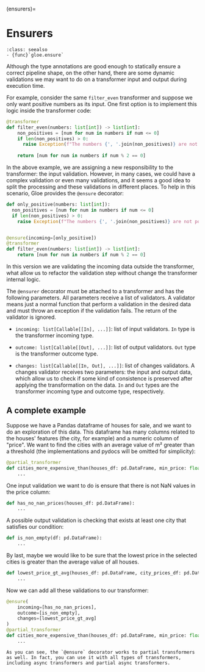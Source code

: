 (ensurers)=
# Ensurers

```{admonition} API Reference
:class: seealso
- {func}`gloe.ensure`
```

Although the type annotations are good enough to statically ensure a correct pipeline shape, on the other hand, there are some dynamic validations we may want to do on a transformer input and output during execution time. 

For example, consider the same `filter_even` transformer and suppose we only want positive numbers as its input. One first option is to implement this logic inside the transformer code:

```python
@transformer
def filter_even(numbers: list[int]) -> list[int]:
    non_positives = [num for num in numbers if num <= 0]
    if len(non_positives) > 0:
      raise Exception(f"The numbers {', '.join(non_positives)} are not positive.")
      
    return [num for num in numbers if num % 2 == 0]
```

In the above example, we are assigning a new responsibility to the transformer: the input validation. However, in many cases, we could have a complex validation or even many validations, and it seems a good idea to split the processing and these validations in different places. To help in this scenario, Gloe provides the `@ensure` decorator:

```python
def only_positive(numbers: list[int]):
  non_positives = [num for num in numbers if num <= 0]
  if len(non_positives) > 0:
    raise Exception(f"The numbers {', '.join(non_positives)} are not positive.")


@ensure(incoming=[only_positive])
@transformer
def filter_even(numbers: list[int]) -> list[int]:
    return [num for num in numbers if num % 2 == 0]
```

In this version we are validating the incoming data outside the transformer, what allow us to refactor the validation step without change the transformer internal logic. 

The `@ensurer` decorator must be attached to a transformer and has the following parameters. All parameters receive a list of validators. A validator means just a normal function that perform a validation in the desired data and must throw an exception if the validation fails. The return of the validator is ignored.

- `incoming: list[Callable[[In], ...]]`: list of input validators. `In` type is the transformer incoming type.

- `outcome: list[Callable[[Out], ...]]`: list of output validators. `Out` type is the transformer outcome type.

- `changes: list[Callable[[In, Out], ...]]`: list of changes validators. A changes validator receives two parameters: the input and output data, which allow us to check if some kind of consistence is preserved after applying the transformation on the data. `In` and `Out` types are the transformer incoming type and outcome type, respectively.

## A complete example

Suppose we have a Pandas dataframe of houses for sale, and we want to do an exploration of this data. This dataframe has many columns related to the houses' features (the city, for example) and a numeric column of "price". We want to find the cities with an average value of m² greater than a threshold (the implementations and pydocs will be omitted for simplicity):

```python
@partial_transformer
def cities_more_expensive_than(houses_df: pd.DataFrame, min_price: float) -> pd.DataFrame:
    ...
```

One input validation we want to do is ensure that there is not NaN values in the price column:

```python
def has_no_nan_prices(houses_df: pd.DataFrame):
    ...
```

A possible output validation is checking that exists at least one city that satisfies our condition:

```python
def is_non_empty(df: pd.DataFrame):
    ...
```

By last, maybe we would like to be sure that the lowest price in the selected cities is greater than the average value of all houses.

```python
def lowest_price_gt_avg(houses_df: pd.DataFrame, city_prices_df: pd.DataFrame):
    ...
```

Now we can add all these validations to our transformer:

```python
@ensure(
    incoming=[has_no_nan_prices],
    outcome=[is_non_empty],
    changes=[lowest_price_gt_avg]
)
@partial_transformer
def cities_more_expensive_than(houses_df: pd.DataFrame, min_price: float) -> pd.DataFrame:
    ...
```
```{important}
As you can see, the `@ensure` decorator works to partial transformers as well. In fact, you can use it with all types of transformers, including async transformers and partial async transformers.
```
